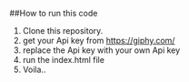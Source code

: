 ##How to run this code

1. Clone this repository.
2. get your Api key from https://giphy.com/
3. replace the Api key with your own Api key
4. run the index.html file
5. Voila..
